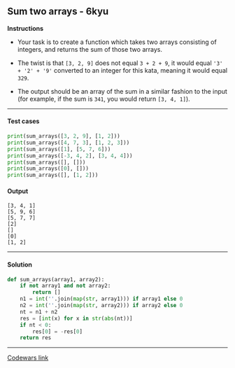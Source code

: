 ## Sum two arrays - 6kyu

**Instructions**

- Your task is to create a function which takes two arrays consisting of integers, and returns the sum of those two arrays.

- The twist is that `[3, 2, 9]` does not equal `3 + 2 + 9`, it would equal `'3' + '2' + '9'` converted to an integer for this kata, meaning it would equal `329`.

- The output should be an array of the sum in a similar fashion to the input (for example, if the sum is `341`, you would return `[3, 4, 1]`).

---

#### Test cases

```python
print(sum_arrays([3, 2, 9], [1, 2]))
print(sum_arrays([4, 7, 3], [1, 2, 3]))
print(sum_arrays([1], [5, 7, 6]))
print(sum_arrays([-3, 4, 2], [3, 4, 4]))
print(sum_arrays([], []))
print(sum_arrays([0], []))
print(sum_arrays([], [1, 2]))
```

#### Output

```
[3, 4, 1]
[5, 9, 6]
[5, 7, 7]
[2]
[]
[0]
[1, 2]
```

---

#### Solution

```python
def sum_arrays(array1, array2):
    if not array1 and not array2:
        return []
    n1 = int(''.join(map(str, array1))) if array1 else 0
    n2 = int(''.join(map(str, array2))) if array2 else 0
    nt = n1 + n2
    res = [int(x) for x in str(abs(nt))]
    if nt < 0:
        res[0] = -res[0]
    return res
```

---

[Codewars link](https://www.codewars.com/kata/59c3e8c9f5d5e40cab000ca6)
